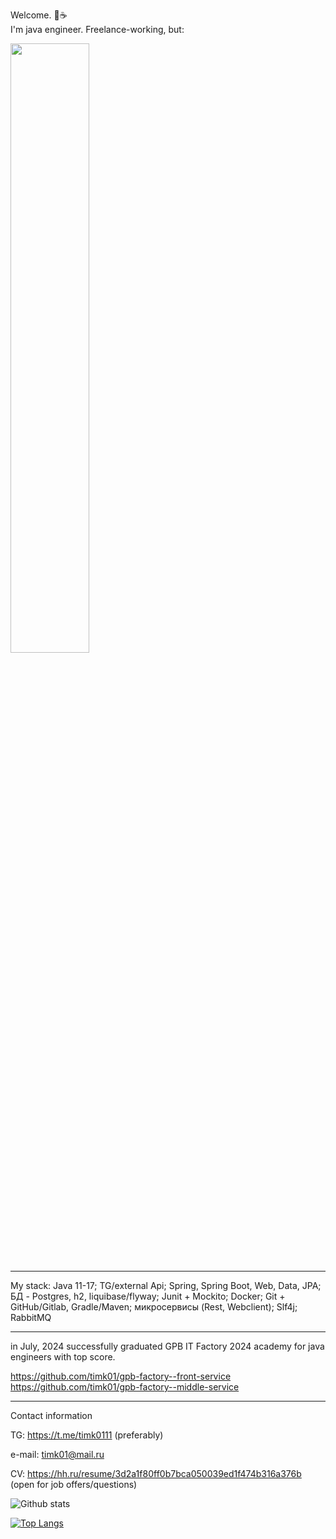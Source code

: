 Welcome. :open_hands::coffee:  
I'm java engineer. Freelance-working, but:  

<img src="https://github.com/timk01/timk01/assets/25296074/f7a76d65-1e8c-4c4a-afe2-d0a4342129c6" width="50%" height="50%"/>
<br />

***

My stack:
Java 11-17; TG/external Api; Spring, Spring Boot, Web, Data, JPA; БД - Postgres, h2, liquibase/flyway; Junit + Mockito; Docker; Git + GitHub/Gitlab, Gradle/Maven; микросервисы (Rest, Webclient); Slf4j; RabbitMQ

***

in July, 2024 successfully graduated GPB IT Factory 2024 academy for java engineers with top score.  

https://github.com/timk01/gpb-factory--front-service    
https://github.com/timk01/gpb-factory--middle-service  

***

Contact information

TG: https://t.me/timk0111 (preferably)

e-mail: timk01@mail.ru

CV: https://hh.ru/resume/3d2a1f80ff0b7bca050039ed1f474b316a376b (open for job offers/questions)

![Github stats](https://github-readme-stats.vercel.app/api?username=timk01&hide=stars,prs,issues,contribs)

[![Top Langs](https://github-readme-stats.vercel.app/api/top-langs/?username=timk01&layout=compact)](https://github.com/timk01/github-readme-stats)

